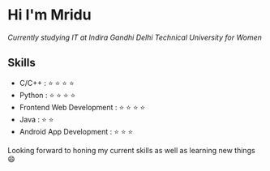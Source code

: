 #  Hi I'm Mridu 

<!--
**mridu-pant/mridu-pant** is a ✨ _special_ ✨ repository because its `README.md` (this file) appears on your GitHub profile.

Here are some ideas to get you started:

- 🔭 I’m currently working on ...
- 🌱 I’m currently learning ...
- 👯 I’m looking to collaborate on ...
- 🤔 I’m looking for help with ...
- 💬 Ask me about ...
- 📫 How to reach me: ...
- 😄 Pronouns: ...
- ⚡ Fun fact: ...
-->

_Currently studying IT at Indira Gandhi Delhi Technical University for Women_

## Skills
- C/C++ : :star: :star: :star: :star:
- Python : :star: :star: :star: :star: 
- Frontend Web Development : :star: :star: :star: :star:
- Java : :star: :star:
- Android App Development : :star: :star: :star:


Looking forward to honing my current skills as well as learning new things :smile:
